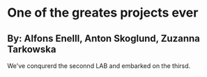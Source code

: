 # One of the greates projects ever
## By: Alfons Enelll, Anton Skoglund, Zuzanna Tarkowska 

We've conqurerd the seconnd LAB and embarked on the thirsd.

